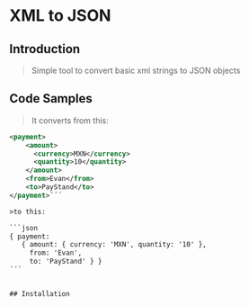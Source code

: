 # XML to JSON

## Introduction

> Simple tool to convert basic xml strings to JSON objects

## Code Samples

> It converts from this:
```xml
<payment>
    <amount>
      <currency>MXN</currency>
      <quantity>10</quantity>
    </amount>
    <from>Evan</from>
    <to>PayStand</to>
</payment>´´´

>to this:

```json
{ payment:
   { amount: { currency: 'MXN', quantity: '10' },
     from: 'Evan',
     to: 'PayStand' } }
´´´


## Installation
